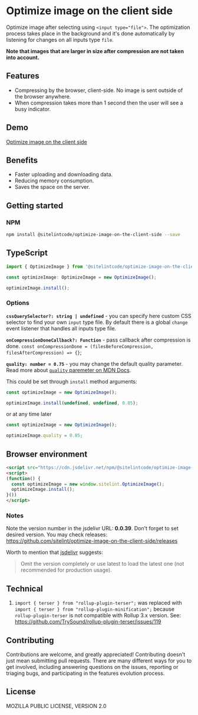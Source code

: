 # Optimize image on the client side

Optimize image after selecting using `<input type="file">`. The optimization process takes place in the background and it's done automatically by listening for changes on all inputs type `file`.

**Note that images that are larger in size after compression are not taken into account.**

## Features

* Compressing by the browser, client-side. No image is sent outside of the browser anywhere.
* When compression takes more than 1 second then the user will see a busy indicator.

## Demo

[Optimize image on the client side](https://www.sitelint.com/lab/optimize-image-on-the-client-side/)

## Benefits

* Faster uploading and downloading data.
* Reducing memory consumption.
* Saves the space on the server.

## Getting started

### NPM

```bash
npm install @sitelintcode/optimize-image-on-the-client-side --save
```

## TypeScript

```TypeScript
import { OptimizeImage } from '@sitelintcode/optimize-image-on-the-client-side';

const optimizeImage: OptimizeImage = new OptimizeImage();

optimizeImage.install();
```

### Options

**`cssQuerySelector?: string | undefined`** - you can specify here custom CSS selector to find your own `input` type file. By default there is a global `change` event listener that handles all inputs type file.

**`onCompressionDoneCallback?: Function`** - pass callback after compression is done. `const onCompressionDone = (filesBeforeCompression, filesAfterCompression) => {}`;

**`quality: number = 0.75`** - you may change the default quality parameter. Read more about [`quality` paremeter on MDN Docs](https://developer.mozilla.org/en-US/docs/Web/API/HTMLCanvasElement/toBlob#quality).

This could be set through `install` method arguments:

```JavaScript
const optimizeImage = new OptimizeImage();

optimizeImage.install(undefined, undefined, 0.85);
```

or at any time later

```JavaScript
const optimizeImage = new OptimizeImage();

optimizeImage.quality = 0.85;
```

## Browser environment

```HTML
<script src="https://cdn.jsdelivr.net/npm/@sitelintcode/optimize-image-on-the-client-side@0.0.39/dist/optimize-image-on-the-client-side.js"></script>
<script>
(function() {
  const optimizeImage = new window.sitelint.OptimizeImage();
  optimizeImage.install();
}())
</script>
```

### Notes

Note the version number in the jsdelivr URL: **0.0.39**. Don't forget to set desired version. You may check releases: https://github.com/sitelint/optimize-image-on-the-client-side/releases

Worth to mention that [jsdelivr](https://www.jsdelivr.com) suggests:

> Omit the version completely or use latest to load the latest one (not recommended for production usage).

## Technical

1. `import { terser } from "rollup-plugin-terser";` was replaced with  `import { terser } from "rollup-plugin-minification";` because `rollup-plugin-terser` is not compatible with Rollup 3.x version. See: https://github.com/TrySound/rollup-plugin-terser/issues/119

## Contributing

Contributions are welcome, and greatly appreciated! Contributing doesn't just mean submitting pull requests. There are many different ways for you to get involved, including answering questions on the issues, reporting or triaging bugs, and participating in the features evolution process.

## License

MOZILLA PUBLIC LICENSE, VERSION 2.0
